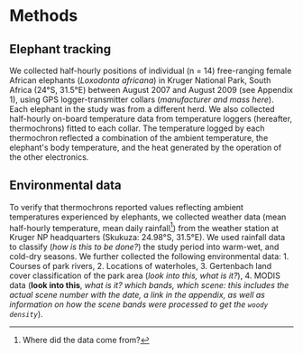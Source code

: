 
# Methods

## Elephant tracking

We collected half-hourly positions of individual (n = 14) free-ranging female African elephants (*Loxodonta africana*) in Kruger National Park, South Africa (24°S, 31.5°E) between August 2007 and August 2009 (see Appendix 1), using GPS logger-transmitter collars (*manufacturer and mass here*). Each elephant in the study was from a different herd. We also collected half-hourly on-board temperature data from temperature loggers (hereafter, thermochrons) fitted to each collar. The temperature logged by each thermochron reflected a combination of the ambient temperature, the elephant's body temperature, and the heat generated by the operation of the other electronics.

## Environmental data

To verify that thermochrons reported values reflecting ambient temperatures experienced by elephants, we collected weather data (mean half-hourly temperature, mean daily rainfall[^fn1]) from the weather station at Kruger NP headquarters (Skukuza: 24.98°S, 31.5°E).
We used rainfall data to classify (*how is this to be done?*) the study period into warm-wet, and cold-dry seasons.
We further collected the following environmental data: 1. Courses of park rivers, 2. Locations of waterholes, 3. Gertenbach land cover classification of the park area (*look into this, what is it?*), 4. MODIS data (**look into this**, *what is it? which bands, which scene: this includes the actual scene number with the date, a link in the appendix, as well as information on how the scene bands were processed to get the `woody density`*).

[^fn1]: Where did the data come from?



